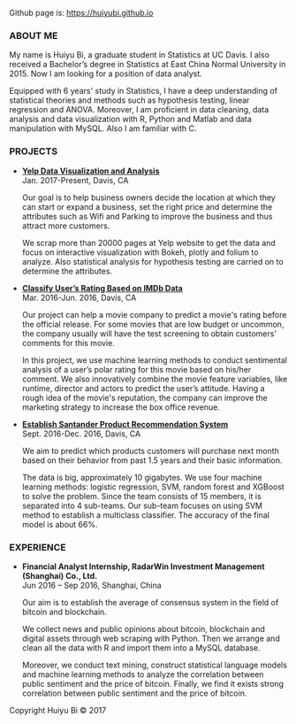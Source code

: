 <p>Github page is: <a href='https://huiyubi.github.io'>https://huiyubi.github.io</a></p>
<h3> ABOUT ME </h3> 

<p>My name is Huiyu Bi, a graduate student in Statistics at UC Davis. I also received a Bachelor’s degree in Statistics at East China Normal University in 2015. Now I am looking for a position of data analyst.<p>
                
<p>Equipped with 6 years' study in Statistics, I have a deep understanding of statistical theories and methods such as hypothesis testing, linear regression and ANOVA. Moreover, I am proficient in data cleaning, data analysis and data visualization with R, Python and Matlab and data manipulation with MySQL. Also I am familiar with C. </p> 

<h3> PROJECTS </h3>
<ul>
<li><a href="https://miaoelenawang.github.io/STA-141B-Final-Project/"><strong>Yelp Data Visualization and Analysis</strong></a><br>
Jan. 2017-Present, Davis, CA   
 <p>
 Our goal is to help business owners decide the location at which they can start or expand a business, set the right price and determine the attributes such as Wifi and Parking to improve the business and thus attract more customers.</p>
 <p>
 We scrap more than 20000 pages at Yelp website to get the data and focus on interactive visualization with Bokeh, plotly and folium to analyze. Also statistical analysis for hypothesis testing are carried on to determine the attributes.</p>
</li>


<li><strong><a href='Project/IMDb/IMDb_ppt.pdf'>Classify User’s Rating Based on IMDb Data</a></strong><br>
Mar. 2016-Jun. 2016, Davis, CA
<p>
Our project can help a movie company to predict a movie's rating before the official release. For some movies that are low budget or uncommon, the company usually will have the test screening to obtain customers' comments for this movie.</p>
<p> 
In this project, we use machine learning methods to conduct sentimental analysis of a user’s polar rating for this movie based on his/her comment. We also innovatively combine the movie feature variables, like runtime, director and actors to predict the user’s attitude. Having a rough idea of the movie's reputation, the company can improve the marketing strategy to increase the box office revenue.</p>
</li>

<li><strong><a href='Project/Recommendation/Recommendation_ppt.pdf'>Establish Santander Product Recommendation System</a></strong><br>
Sept. 2016-Dec. 2016, Davis, CA
<p>
We aim to predict which products customers will purchase next month based on their behavior from past 1.5 years and their basic information. </p>

<p>The data is big, approximately 10 gigabytes. We use four machine learning methods: logistic regression, SVM, random forest and XGBoost to solve the problem. Since the team consists of 15 members, it is separated into 4 sub-teams. Our sub-team focuses on using SVM method to establish a multiclass classifier. The accuracy of the final model is about 66%.</p>
</li>
</ul>

<h3> EXPERIENCE </h3>
<ul>
<li><strong>Financial Analyst Internship, RadarWin Investment Management (Shanghai) Co., Ltd.</strong><br>
Jun 2016 – Sep 2016, Shanghai, China
   
<p>Our aim is to establish the average of consensus system in the field of bitcoin and blockchain. </p>
<p>We collect news and public opinions about bitcoin, blockchain and digital assets through web scraping with Python. Then we arrange and clean all the data with R and import them into a MySQL database.</p>
<p>Moreover, we conduct text mining, construct statistical language models and machine learning methods to analyze the correlation between public sentiment and the price of bitcoin. Finally, we find it exists strong correlation between public sentiment and the price of bitcoin.</p>
</li>
</ul>     
<p>Copyright Huiyu Bi &copy; 2017</p>


